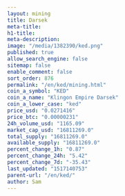 ```yaml
---
layout: mining
title: Darsek
meta-title: 
h1-title: 
meta-description: 
image: "/media/1382390/ked.png"
published: true
allow_search_engine: false
sitemap: false
enable_comment: false
sort_order: 876
permalink: "/en/ked/mining.html"
coin_a_symbol: "KED"
coin_a_name: "Klingon Empire Darsek"
coin_a_lower_case: "ked"
price_usd: "0.0271416"
price_btc: "0.00000231"
24h_volume_usd: "1165.09"
market_cap_usd: "16811269.0"
total_supply: "16811269.0"
available_supply: "16811269.0"
percent_change_1h: "0.87"
percent_change_24h: "5.42"
percent_change_7d: "-35.43"
last_updated: "1517140753"
parent-url: "/en/ked/"
author: Sam
---
```


